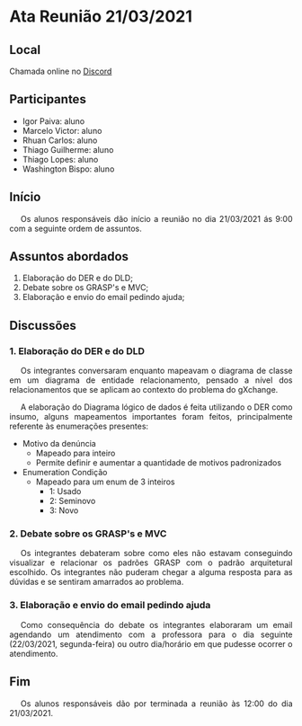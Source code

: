 # Ata Reunião 21/03/2021

## Local

Chamada online no [Discord](https://discord.com/)

## Participantes

- Igor Paiva: aluno
- Marcelo Victor: aluno
- Rhuan Carlos: aluno
- Thiago Guilherme: aluno
- Thiago Lopes: aluno
- Washington Bispo: aluno

## Início

<p style="text-indent: 20px; text-align: justify">
Os alunos responsáveis dão início a reunião no dia 21/03/2021 ás 9:00 com a seguinte ordem de assuntos.
</p>

## Assuntos abordados

1. Elaboração do DER e do DLD;
2. Debate sobre os GRASP's e MVC;
3. Elaboração e envio do email pedindo ajuda;

## Discussões

### 1. Elaboração do DER e do DLD

<p style="text-indent: 20px; text-align: justify">
Os integrantes conversaram enquanto mapeavam o diagrama de classe em um diagrama de entidade relacionamento, pensado a nível dos relacionamentos que se aplicam ao contexto do problema do gXchange.
</p>

<p style="text-indent: 20px; text-align: justify">
A elaboração do Diagrama lógico de dados é feita utilizando o DER como insumo, alguns mapeamentos importantes foram feitos, principalmente referente às enumerações presentes:
</p>

- Motivo da denúncia
  - Mapeado para inteiro
  - Permite definir e aumentar a quantidade de motivos padronizados
- Enumeration Condição
  - Mapeado para um enum de 3 inteiros
    - 1: Usado
    - 2: Seminovo
    - 3: Novo

### 2. Debate sobre os GRASP's e MVC

<p style="text-indent: 20px; text-align: justify">
Os integrantes debateram sobre como eles não estavam conseguindo visualizar e relacionar os padrões GRASP com o padrão arquitetural escolhido. Os integrantes não puderam chegar a alguma resposta para as dúvidas e se sentiram amarrados ao problema.
</p>

### 3. Elaboração e envio do email pedindo ajuda

<p style="text-indent: 20px; text-align: justify">
Como consequência do debate os integrantes elaboraram um email agendando um atendimento com a professora para o dia seguinte (22/03/2021, segunda-feira) ou outro dia/horário em que pudesse ocorrer o atendimento.
</p>

## Fim

<p style="text-indent: 20px; text-align: justify">
Os alunos responsáveis dão por terminada a reunião às 12:00 do dia 21/03/2021.
</p>
